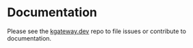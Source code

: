 # Documentation

Please see the [kgateway.dev](https://github.com/kgateway-dev/kgateway.dev) repo to file issues or contribute to documentation.
